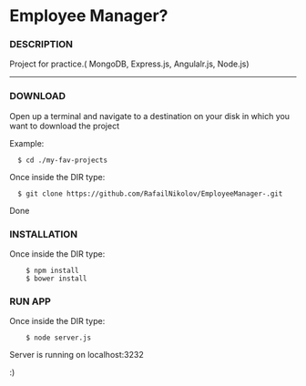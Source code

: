 # Employee Manager?

###  DESCRIPTION

Project for practice.( MongoDB, Express.js, Angulalr.js, Node.js)

***

###  DOWNLOAD

 Open up a terminal and navigate to a destination on your disk in which you want to download the project

Example:

```
  $ cd ./my-fav-projects

```

 Once inside the DIR type:

```
  $ git clone https://github.com/RafailNikolov/EmployeeManager-.git

```

 Done

###  INSTALLATION

Once inside the DIR type:

```
    $ npm install
    $ bower install
```

### RUN APP

Once inside the DIR type:

```
    $ node server.js
```
Server is running on localhost:3232

:)
